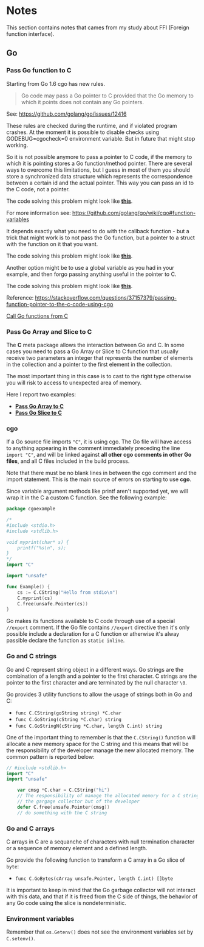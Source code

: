 # Notes

This section contains notes that cames from my study about FFI (Foreign function interface).

## Go 

### Pass Go function to C

Starting from Go 1.6 cgo has new rules.

> Go code may pass a Go pointer to C provided that the Go memory to which it points does not contain any Go pointers.

See: https://github.com/golang/go/issues/12416

These rules are checked during the runtime, and if violated program crashes. At the moment it is possible to disable checks using GODEBUG=cgocheck=0 environment variable. But in future that might stop working.

So it is not possible anymore to pass a pointer to C code, if the memory to which it is pointing stores a Go function/method pointer. There are several ways to overcome this limitations, but I guess in most of them you should store a synchronized data structure which represents the correspondence between a certain id and the actual pointer. This way you can pass an id to the C code, not a pointer.

The code solving this problem might look like **[this](1_method.go)**.

For more information see: https://github.com/golang/go/wiki/cgo#function-variables


It depends exactly what you need to do with the callback function - but a trick that might work is to not pass the Go function, but a pointer to a struct with the function on it that you want.

The code solving this problem might look like **[this](2_method.go)**.

Another option might be to use a global variable as you had in your example, and then forgo passing anything useful in the pointer to C.

The code solving this problem might look like **[this](3_method.go)**.

Reference: https://stackoverflow.com/questions/37157379/passing-function-pointer-to-the-c-code-using-cgo

[Call Go functions from C](https://stackoverflow.com/questions/6125683/call-go-functions-from-c)

### Pass Go Array and Slice to C

The **C** meta package allows the interaction between Go and C. In some cases you
need to pass a Go Array or Slice to C function that usually receive two 
parameters an integer that represents the number of elements in the collection
and a pointer to the first element in the collection.

The most important thing in this case is to cast to the right type otherwise you
will risk to access to unexpected area of memory.
 
Here I report two examples:

- **[Pass Go Array to C](pass-array-to-c.go)**
- **[Pass Go Slice to C](pass-slice-to-c.go)**

### cgo

If a Go source file imports `"C"`, it is using cgo. The Go file will have access 
to anything appearing in the comment immediately preceding the line `import "C"`,
and will be linked against **all other cgo comments in other Go files**, and all 
C files included in the build process.

Note that there must be no blank lines in between the cgo comment and the import 
statement. This is the main source of errors on starting to use **cgo**.

Since variable argument methods like printf aren't supported yet, we will wrap it
in the C a custom C function. See the following example:

```go
package cgoexample

/*
#include <stdio.h>
#include <stdlib.h>

void myprint(char* s) {
	printf("%s\n", s);
}
*/
import "C"

import "unsafe"

func Example() {
	cs := C.CString("Hello from stdio\n")
	C.myprint(cs)
	C.free(unsafe.Pointer(cs))
}
```

Go makes its functions available to C code through use of a special `//export` 
comment. If the Go file contains `//export` directive then it's only possible
include a declaration for a C function or atherwise it's alway passible declare
the function as `static inline`.

### Go and C strings

Go and C represent string object in a different ways. Go strings are the 
combination of a length and a pointer to the first character. C strings are the 
pointer to the first character and are terminated by the null character `\0`.

Go provides 3 utility functions to allow the usage of strings both in Go and C:

- `func C.CString(goString string) *C.char`
- `func C.GoString(cString *C.char) string`
- `func C.GoStringN(cString *C.char, length C.int) string`

One of the important thing to remember is that the `C.CString()` function will
allocate a new memory space for the C string and this means that will be the 
responsibility of the developer manage the new allocated memory. The common 
pattern is reported below: 

```go
// #include <stdlib.h>
import "C"
import "unsafe"

	var cmsg *C.char = C.CString("hi")
	// The responsibility of manage the allocated memory for a C string is not of
	// the gargage collector but of the developer
	defer C.free(unsafe.Pointer(cmsg))
	// do something with the C string
```

### Go and C arrays

C arrays in  C are a sequanche of characters with null termination character or
a sequence of memory element and a defined length.

Go provide the following function to transform a C array in a Go slice of `byte`:

- `func C.GoBytes(cArray unsafe.Pointer, length C.int) []byte`

It is important to keep in mind that the Go garbage collector will not interact 
with this data, and that if it is freed from the C side of things, the behavior 
of any Go code using the slice is nondeterministic.

### Environment variables

Remember that `os.Getenv()` does not see the environment variables set by 
`C.setenv()`.